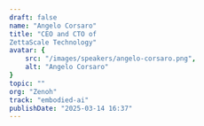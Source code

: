 ```yaml
---
draft: false
name: "Angelo Corsaro"
title: "CEO and CTO of
ZettaScale Technology"
avatar: {
    src: "/images/speakers/angelo-corsaro.png",
    alt: "Angelo Corsaro"
}
topic: ""
org: "Zenoh"
track: "embodied-ai"
publishDate: "2025-03-14 16:37"
---
```

